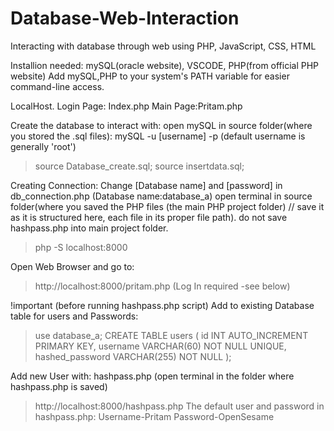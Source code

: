 # Database-Web-Interaction
Interacting with database through web using PHP, JavaScript, CSS, HTML

Installion needed: mySQL(oracle website), VSCODE, PHP(from official PHP website)
Add mySQL,PHP to your system's PATH variable for easier command-line access.

LocalHost. Login Page: Index.php
          Main Page:Pritam.php

Create the database to interact with:
open mySQL in source folder(where you stored the .sql files): mySQL -u [username] -p (default username is generally 'root')
> source Database_create.sql;
> source insertdata.sql;

Creating Connection:
Change [Database name] and [password] in db_connection.php (Database name:database_a)
open terminal in source folder(where you saved the PHP files (the main PHP project folder) // save it as it is structured here, each file in its proper file path).
do not save hashpass.php into main project folder.
> php -S localhost:8000

Open Web Browser and go to:
>http://localhost:8000/pritam.php  (Log In required -see below)

!important (before running hashpass.php script)
Add to existing Database table for users and Passwords:
>use database_a;
CREATE TABLE users (
    id INT AUTO_INCREMENT PRIMARY KEY,
    username VARCHAR(60) NOT NULL UNIQUE,
    hashed_password VARCHAR(255) NOT NULL );

Add new User with: hashpass.php (open terminal in the folder where hashpass.php is saved) 
>http://localhost:8000/hashpass.php
The default user and password in hashpass.php: Username-Pritam Password-OpenSesame
